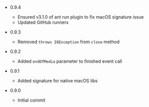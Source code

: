 - 0.9.4
  - Ensured v3.1.0 of ant run plugin to fix macOS signature issue
  - Updated GitHub runners


- 0.9.3
  - Removed `throws IOException` from `close` method


- 0.9.2
  - Added `endOfMedia` parameter to finished event call


- 0.9.1
  - Added signature for native macOS libs


- 0.9.0
  - Initial commit 